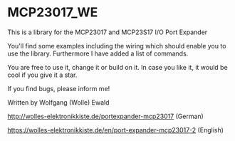 # MCP23017_WE
This is a library for the MCP23017 and MCP23S17 I/O Port Expander

You'll find some examples including the wiring which should enable you to
use the library. Furthermore I have added a list of commands. 

You are free to use it, change it or build on it. In case you like it,
it would be cool if you give it a star.

If you find bugs, please inform me!

Written by Wolfgang (Wolle) Ewald

http://wolles-elektronikkiste.de/portexpander-mcp23017 (German)

https://wolles-elektronikkiste.de/en/port-expander-mcp23017-2 (English)
